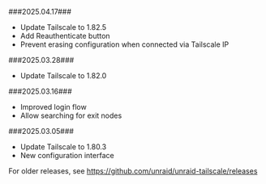 ###2025.04.17###

- Update Tailscale to 1.82.5
- Add Reauthenticate button
- Prevent erasing configuration when connected via Tailscale IP

###2025.03.28###

- Update Tailscale to 1.82.0

###2025.03.16###
- Improved login flow
- Allow searching for exit nodes

###2025.03.05###

- Update Tailscale to 1.80.3
- New configuration interface

For older releases, see https://github.com/unraid/unraid-tailscale/releases
